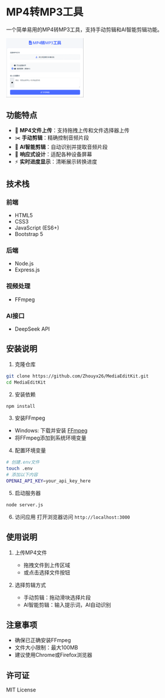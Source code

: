 # MP4转MP3工具

一个简单易用的MP4转MP3工具，支持手动剪辑和AI智能剪辑功能。

<img src="images/interface.png" width="210px">



## 功能特点

- 🎥 **MP4文件上传**：支持拖拽上传和文件选择器上传
- ✂️ **手动剪辑**：精确控制音频片段
- 🤖 **AI智能剪辑**：自动识别并提取音频片段
- 📱 **响应式设计**：适配各种设备屏幕
- ⚡ **实时进度显示**：清晰展示转换进度


## 技术栈

### 前端
- HTML5
- CSS3
- JavaScript (ES6+)
- Bootstrap 5

### 后端
- Node.js
- Express.js

### 视频处理
- FFmpeg

### AI接口
- DeepSeek API

## 安装说明

1. 克隆仓库
```bash
git clone https://github.com/Zhouyx26/MediaEditKit.git
cd MediaEditKit
```

2. 安装依赖
```bash
npm install
```

3. 安装FFmpeg
- Windows: 下载并安装 [FFmpeg](https://ffmpeg.org/download.html)
- 将FFmpeg添加到系统环境变量

4. 配置环境变量
```bash
# 创建.env文件
touch .env
# 添加以下内容
OPENAI_API_KEY=your_api_key_here
```

5. 启动服务器
```bash
node server.js
```

6. 访问应用
打开浏览器访问 `http://localhost:3000`

## 使用说明

1. 上传MP4文件
   - 拖拽文件到上传区域
   - 或点击选择文件按钮

2. 选择剪辑方式
   - 手动剪辑：拖动滑块选择片段
   - AI智能剪辑：输入提示词，AI自动识别



## 注意事项

- 确保已正确安装FFmpeg
- 文件大小限制：最大100MB
- 建议使用Chrome或Firefox浏览器

## 许可证

MIT License 
